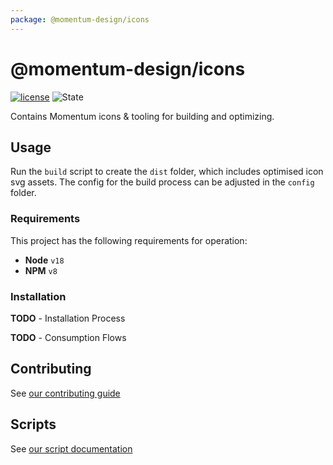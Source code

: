 ```yaml
---
package: @momentum-design/icons
---
```


# @momentum-design/icons

[![license](https://img.shields.io/badge/License-MIT-blueviolet?style=flat-square)](https://github.com/momentum-design/momentum-design/blob/design-token-updates/LICENSE)
![State](https://img.shields.io/badge/State-Alpha-blue?style=flat-square)

Contains Momentum icons & tooling for building and optimizing.

## Usage

Run the `build` script to create the `dist` folder, which includes optimised icon svg assets. The config for the build process can be adjusted in the `config` folder.

### Requirements

This project has the following requirements for operation:

* **Node** `v18`
* **NPM** `v8`

### Installation

**TODO** - Installation Process

**TODO** - Consumption Flows

## Contributing

See [our contributing guide](./CONTRIBUTING.md)

## Scripts

See [our script documentation](./SCRIPTS.md)
